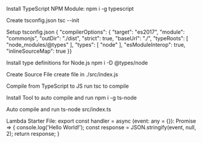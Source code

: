 Install TypeScript NPM Module:
npm i -g typescript

Create tsconfig.json
tsc --init

Setup tsconfig.json
{
"compilerOptions": {
"target": "es2017",
"module": "commonjs",
"outDir": "./dist",
"strict": true,
"baseUrl": "./",
"typeRoots": [
"node_modules/@types"
],
"types": [
"node"
],
"esModuleInterop": true,
"inlineSourceMap": true
}}

Install type definitions for Node.js
npm i -D @types/node

Create Source File
create file in ./src/index.js 

Compile from TypeScript to JS
run tsc to compile

Install Tool to auto compile and run
npm i -g ts-node

Auto compile and run
ts-node src/index.ts

Lambda Starter File:
export const handler = async (event: any = {}): Promise<any> => {
    console.log('Hello World!');
    const response = JSON.stringify(event, null, 2);
    return response;
}
